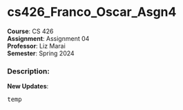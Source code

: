 # cs426_Franco_Oscar_Asgn4
**Course**: CS 426 <br />
**Assignment**: Assignment 04 <br />
**Professor**: Liz Marai <br />
**Semester**: Spring 2024 <br />

### Description:
**New Updates**: <br />
<pre>temp</pre>
